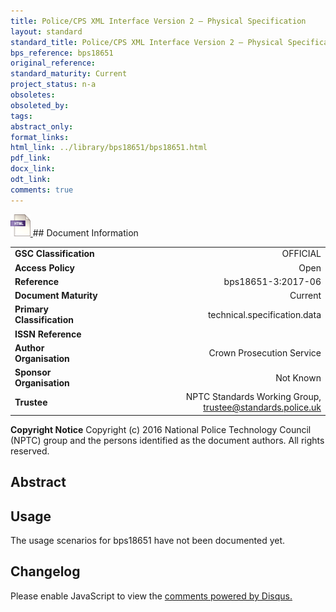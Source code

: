 ```yaml
---
title: Police/CPS XML Interface Version 2 – Physical Specification
layout: standard
standard_title: Police/CPS XML Interface Version 2 – Physical Specification
bps_reference: bps18651
original_reference: 
standard_maturity: Current
project_status: n-a
obsoletes: 
obsoleted_by: 
tags: 
abstract_only:
format_links:
html_link: ../library/bps18651/bps18651.html
pdf_link: 
docx_link: 
odt_link: 
comments: true
---
```



<a target="_blank" href="../library/bps18651/bps18651.html">
    <img src="../images/html@0.5x.png" alt="html link" title="html link" style="max-height:35px;">
</a>
## Document Information

|||
| :------- | ------: |
| **GSC Classification**     | OFFICIAL |
| **Access Policy**          | Open |
| **Reference**              | bps18651-3:2017-06  |
| **Document Maturity**      | Current |
| **Primary Classification** | technical.specification.data |
| **ISSN Reference**         |  |
| **Author Organisation**    |Crown Prosecution Service|
| **Sponsor Organisation**   |Not Known|
| **Trustee**                | NPTC Standards Working Group, <a href="mailto:trustee@standards.police.uk?subject=bps18651-3:2017-06 Police/CPS XML Interface Version 2 – Physical Specification">trustee@standards.police.uk |

**Copyright Notice**
Copyright (c) 2016 National Police Technology Council (NPTC) group and the persons identified as the document authors. All rights reserved.

## Abstract

        
## Usage
The usage scenarios for bps18651 have not been documented yet.

## Changelog

<div id="disqus_thread"></div>
<script>

/**
*  RECOMMENDED CONFIGURATION VARIABLES: EDIT AND UNCOMMENT THE SECTION BELOW TO INSERT DYNAMIC VALUES FROM YOUR PLATFORM OR CMS.
*  LEARN WHY DEFINING THESE VARIABLES IS IMPORTANT: https://disqus.com/admin/universalcode/#configuration-variables*/
/*
var disqus_config = function () {
this.page.url = PAGE_URL;  // Replace PAGE_URL with your page's canonical URL variable
this.page.identifier = PAGE_IDENTIFIER; // Replace PAGE_IDENTIFIER with your page's unique identifier variable
};
*/
(function() { // DON'T EDIT BELOW THIS LINE
var d = document, s = d.createElement('script');
s.src = 'https://nptcstandards.disqus.com/embed.js';
s.setAttribute('data-timestamp', +new Date());
(d.head || d.body).appendChild(s);
})();
</script>
<noscript>Please enable JavaScript to view the <a href="https://disqus.com/?ref_noscript">comments powered by Disqus.</a></noscript>

